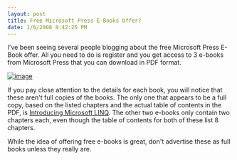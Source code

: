 ```yaml
---
layout: post
title: Free Microsoft Press E-Books Offer?
date: 1/6/2008 8:42:25 PM
---
```


I've been seeing several people blogging about the free Microsoft Press E-Book offer. All you need to do is register and you get access to 3 e-books from Microsoft Press that you can download in PDF format.

[![image](http://gwb.blob.core.windows.net/sdorman/WindowsLiveWriter/FreeMicrosoftPressEBooksOffer_12074/image_thumb.png)](http://gwb.blob.core.windows.net/sdorman/WindowsLiveWriter/FreeMicrosoftPressEBooksOffer_12074/image_2.png)

If you pay close attention to the details for each book, you will notice that these aren't full copies of the books. The only one that appears to be a full copy, based on the listed chapters and the actual table of contents in the PDF, is <u>Introducing Microsoft LINQ</u>. The other two e-books only contain two chapters each, even though the table of contents for both of these list 8 chapters.

While the idea of offering free e-books is great, don't advertise these as full books unless they really are.
